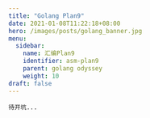 ```yaml
---
title: "Golang Plan9"
date: 2021-01-08T11:22:18+08:00
hero: /images/posts/golang_banner.jpg
menu:
  sidebar:
    name: 汇编Plan9
    identifier: asm-plan9
    parent: golang odyssey
    weight: 10
draft: false
---
```


`待开坑...`

